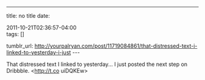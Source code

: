 ---
title: no title
date:

 2011-10-21T02:36:57-04:00  
tags:  []

tumblr_url:
http://yourpalryan.com/post/11719084861/that-distressed-text-i-linked-to-yesterday-i-just
\-\--

That distressed text I linked to yesterday... I just posted the next
step on Dribbble. <http://t.co
uiDQKEw>
